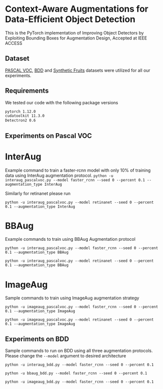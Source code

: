 # Context-Aware Augmentations for Data-Efficient Object Detection

This is the PyTorch implementation of Improving Object Detectors by Exploiting Bounding Boxes for Augmentation Design, Accepted at IEEE ACCESS

## Dataset
[PASCAL VOC](http://host.robots.ox.ac.uk/pascal/VOC/), [BDD](https://bdd-data.berkeley.edu/) and [Synthetic Fruits](https://github.com/roboflow/synthetic-fruit-dataset)  datasets were utilized for all our experiments. 

## Requirements
We tested our code with the following package versions

```bash
pytorch 1.12.0
cudatoolkit 11.3.0
Detectron2 0.6

```

## Experiments on Pascal VOC
# InterAug
Example command to train a faster-rcnn model with only 10% of training data using InterAug augmentation protocol. 
`python -u interaug_pascalvoc.py --model faster_rcnn --seed 0 --percent 0.1 --augmentation_type InterAug`

Similarly for retinanet please run

`python -u interaug_pascalvoc.py --model retinanet --seed 0 --percent 0.1 --augmentation_type InterAug`

# BBAug
Example commands to train  using BBAug Augmentation protocol

`python -u interaug_pascalvoc.py --model faster_rcnn --seed 0 --percent 0.1 --augmentation_type BBAug`

`python -u interaug_pascalvoc.py --model retinanet --seed 0 --percent 0.1 --augmentation_type BBAug`

# ImageAug

Sample commands to train using ImageAug augmentation strategy

`python -u imageaug_pascalvoc.py --model faster_rcnn --seed 0 --percent 0.1 --augmentation_type ImageAug`

`python -u imageaug_pascalvoc.py --model retinanet --seed 0 --percent 0.1 --augmentation_type ImageAug`

## Experiments on BDD

Sample commands to run on BDD using all three augmentation protocols. Please change the `--model` argument to desired architecture 

`python -u interaug_bdd.py --model faster_rcnn --seed 0 --percent 0.1`

`python -u bbaug_bdd.py --model faster_rcnn --seed 0 --percent 0.1`

`python -u imageaug_bdd.py --model faster_rcnn --seed 0 --percent 0.1`



